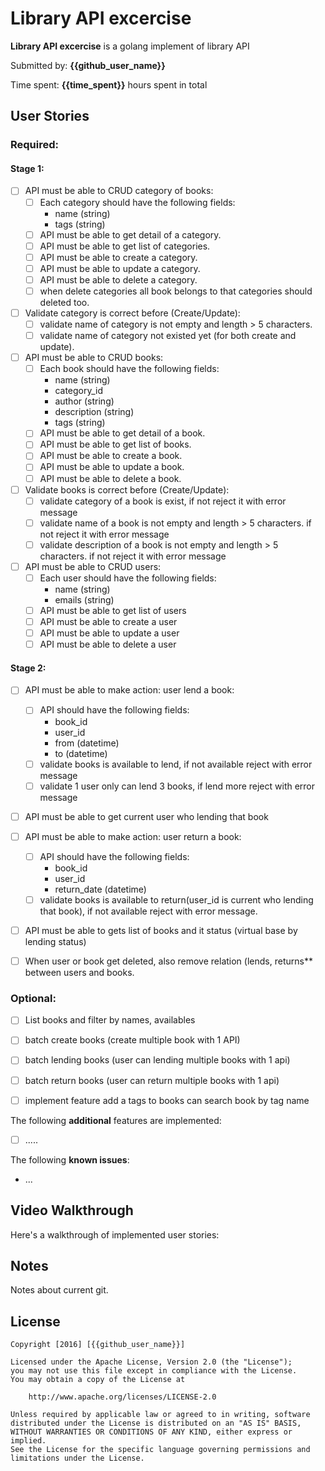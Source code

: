 # Library API excercise

**Library API excercise** is a golang implement of library API

Submitted by: **{{github_user_name}}**

Time spent: **{{time_spent}}** hours spent in total

## User Stories

### Required:

#### Stage 1:
* [ ] API must be able to CRUD category of books:
  * [ ] Each category should have the following fields:
    * name (string)
    * tags (string)
  * [ ] API must be able to get detail of a category.
  * [ ] API must be able to get list of categories.
  * [ ] API must be able to create a category.
  * [ ] API must be able to update a category.
  * [ ] API must be able to delete a category.
  * [ ] when delete categories all book belongs to that categories should deleted too.
  
* [ ] Validate category is correct before (Create/Update):
  * [ ] validate name of category is not empty and length > 5 characters.
  * [ ] validate name of category not existed yet (for both create and update).

* [ ] API must be able to CRUD books:
  * [ ] Each book should have the following fields:
    * name (string)
    * category_id
    * author (string)
    * description (string)
    * tags (string)
  * [ ] API must be able to get detail of a book.
  * [ ] API must be able to get list of books.
  * [ ] API must be able to create a book.
  * [ ] API must be able to update a book.
  * [ ] API must be able to delete a book.
  
* [ ] Validate books is correct before (Create/Update):
  * [ ] validate category of a book is exist, if not reject it with error message
  * [ ] validate name of a book is not empty and length > 5 characters. if not reject it with error message
  * [ ] validate description of a book is not empty and length > 5 characters. if not reject it with error message
  
* [ ] API must be able to CRUD users:
  * [ ] Each user should have the following fields:
    * name (string)
    * emails (string)
  * [ ] API must be able to get list of users
  * [ ] API must be able to create a user
  * [ ] API must be able to update a user
  * [ ] API must be able to delete a user
  
#### Stage 2:
* [ ] API must be able to make action: user lend a book:
  * [ ] API should have the following fields:
    * book_id
    * user_id
    * from (datetime)
    * to (datetime)
  * [ ] validate books is available to lend, if not available reject with error message
  * [ ] validate 1 user only can lend 3 books, if lend more reject with error message
  
* [ ] API must be able to get current user who lending that book

* [ ] API must be able to make action: user return a book:
  * [ ] API should have the following fields:
    * book_id
    * user_id
    * return_date (datetime)
  * [ ] validate books is available to return(user_id is current who lending that book), if not available reject with error message.
  
* [ ] API must be able to gets list of books and it status (virtual base by lending status)
  
* [ ] When user or book get deleted, also remove relation (lends, returns** between users and books.

### Optional:

*  [ ] List books and filter by names, availables
*  [ ] batch create books (create multiple book with 1 API)
*  [ ] batch lending books (user can lending multiple books with 1 api)
*  [ ] batch return books (user can return multiple books with 1 api)
*  [ ] implement feature add a tags to books can search book by tag name


The following **additional** features are implemented:

* [ ] .....

The following **known issues**:

* ...

## Video Walkthrough

Here's a walkthrough of implemented user stories:


## Notes

Notes about current git.

## License

    Copyright [2016] [{{github_user_name}}]

    Licensed under the Apache License, Version 2.0 (the "License");
    you may not use this file except in compliance with the License.
    You may obtain a copy of the License at

        http://www.apache.org/licenses/LICENSE-2.0

    Unless required by applicable law or agreed to in writing, software
    distributed under the License is distributed on an "AS IS" BASIS,
    WITHOUT WARRANTIES OR CONDITIONS OF ANY KIND, either express or implied.
    See the License for the specific language governing permissions and
    limitations under the License.
